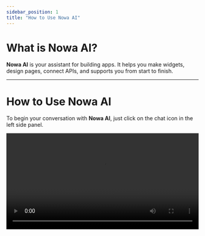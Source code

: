```yaml
---
sidebar_position: 1
title: "How to Use Nowa AI"
---
```


# What is Nowa AI?

**Nowa AI** is your assistant for building apps. It helps you make widgets, design pages, connect APIs, and supports you from start to finish.

---

# How to Use Nowa AI

To begin your conversation with **Nowa AI**, just click on the chat icon in the left side panel.

<video src="/videos/ai/openai.mkv" controls width="100%" />

---

# Usage & Credits

You can see the input and output tokens used for each chat message—along with the cost per prompt.

If you click **Session Details**, you can view it in a more visual way.

You can see exactly how many credits you’ve used over time if you click **Global Usage**.

Credits are now calculated based on **token usage**, not per message. This means:

- A small design tweak (e.g., editing a widget) might cost **0.05–0.1 credits**.  
- A full page or feature build might cost around **1 credit**.

<video src="/videos/ai/credits2.mkv" controls width="100%" />

---

# Custom Instructions

This is useful if you want every prompt to start with a **base instruction**, like:  

- “Make your code structured.”  
- “Always use images from a specific website.” 

Click Options in the **AI panel**, select **Custom Instructions**, add your base instructions in the text field, and click **Save**.

<video src="/videos/ai/chatinstruction.mkv" controls width="100%" />

Now, every prompt you send will include these base instructions by default.

---

# Attachments 

We built the AI to know where to find what you want to change, but if you know where to find it, attaching it makes the outcome more precise.

## Smart Selection & Context

When you click on a screen or widget in your app, it’s automatically added as context to your AI conversation.  

This means the AI knows exactly what part of your app you’re focusing on—so when you ask for changes, the results are precise.  

For example, if you select a text or an icon in the widget tree, the AI panel will instantly recognize it and show the context in the lower-left corner.

<video src="/videos/ai/target.mkv" controls width="100%" />

## Attaching Screens

Just like **smart selection and context**, you can attach screens to give the AI more detail.  

The difference is that here you can **attach multiple full screens** — but **individual widgets can’t be attached this way**.

Simply click the **Attach** button in the AI chat panel, then pick what you’d like to attach.  

<video src="/videos/ai/attach.mkv" controls width="100%" />

## Attaching Images

Want the AI to design something based on a picture you have in mind?  

You can attach images, and the AI will use them as inspiration—whether that’s generating similar widgets, pages, or just adding extra context.  

Here’s how:  
1. Click the **Attach** button in the AI panel.  
2. Select **Attach Image**.  
3. Choose the image from your computer.  

<video src="/videos/ai/image.mkv" controls width="100%" />

## Attaching Text Files

Want the AI to design or build something based on written content you already have?  

You can attach text files, and the AI will use them as input—whether that’s generating similar content, creating structure from it, or adding extra context.  

Here’s how:  
1. Click the **Attach** button in the AI panel.  
2. Select **Attach Text File**.  
3. Choose the text file from your computer.

<video src="/videos/ai/text.mkv" controls width="100%" />

---

# Reverting and Replaying Changes 

If you didn’t like the AI’s changes, you can click **Restore checkpoint** at the start of the message to return to the previous state.

And if you change your mind again, you can click **Replay checkpoint** to redo the action.

This feature also works with **chats in your chat history**, so you can revisit and adjust previous edits anytime.

<video src="/videos/ai/revert.mkv" controls width="100%" />

---

# Starting a Fresh Chat

Sometimes you’ll want to start over with a clean slate. 

To begin a brand new conversation with the AI, click **New Chat**.  

This clears the chat history and context, so you can focus on your next idea without distractions.

<video src="/videos/ai/newchat.mkv" controls width="100%" />

---

# Chat History 

Your **past chats are saved**, so you can easily revisit and **resume** any conversation whenever you want.  

This makes it easier to pick up where you left off without starting from scratch.

You can easily revisit and continue past conversations by clicking **Options**, selecting **Chat history**, and choosing the chat you want.

<video src="/videos/ai/chathistory.mkv" controls width="100%" />

---

# Managing Long Prompts and Chats

If your chat gets lengthy, you’ll be asked whether you want to **continue or start fresh**.  

This helps keep conversations focused.

![](/img/ai/warning.png)

---